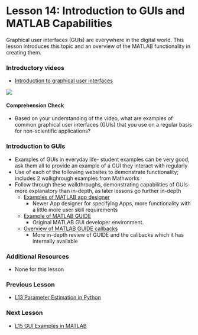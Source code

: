 # **Lesson 14: Introduction to GUIs and MATLAB Capabilities**
Graphical user interfaces (GUIs) are everywhere in the digital world. 
This lesson introduces this topic and an overview of the MATLAB functionality in creating them.

### **Introductory videos**
 * [Introduction to graphical user interfaces](https://www.youtube.com/watch?v=XIGSJshYb90&feature=emb_title&ab_channel=CrashCourse)
 
[![](http://img.youtube.com/vi/XIGSJshYb90/0.jpg)](http://www.youtube.com/watch?v=XIGSJshYb90 "")
#### **Comprehension Check**
 * Based on your understanding of the video, what are examples of common graphical user interfaces (GUIs) that you use on a regular   basis for non-scientific applications?
### **Introduction to GUIs**
* Examples of GUIs in everyday life- student examples can be very good, ask them all to provide an example of a GUI they interact with regularly
* Use of each of the following websites to demonstrate functionality; includes 2 walkghrough examples from Mathworks
* Follow through these walkthroughs, demonstrating capabilities of GUIs- more explanatory than in-depth, as later lessons go further in-depth
  * [Examples of MATLAB app designer](https://www.mathworks.com/help/matlab/creating_guis/ways-to-build-matlab-guis.html)
    * Newer App designer for specifying Apps, more functionality with a little more user skill requirements
  * [Example of MATLAB GUIDE](https://www.mathworks.com/help/matlab/creating_guis/about-the-simple-guide-gui-example.html)
    * Original MATLAB GUI developer environment.
  * [Overview of MATLAB GUIDE callbacks](https://www.mathworks.com/help/matlab/creating_guis/add-code-for-components-in-callbacks.html)
    * More in-depth review of GUIDE and the callbacks which it has internally available
### **Additional Resources**
* None for this lesson

### **Previous Lesson**
 * [L13 Parameter Estimation in Python](/L13%20Parameter%20Estimation%20in%20Python.md)
### **Next Lesson**
 * [L15 GUI Examples in MATLAB](/L15%20MATLAB%20and%20GUIDE.md)
